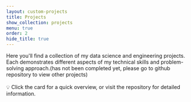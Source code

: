 ```yaml
---
layout: custom-projects
title: Projects
show_collection: projects
menu: true
order: 2
hide_title: true
---
```


<div style="text-align: left !important;">
Here you'll find a collection of my data science and engineering projects. Each demonstrates different aspects of my technical skills and problem-solving approach.(has not been completed yet, please go to github repository to view other projects)  
<br><br>
<div class="hint">
  <span class="hint-icon">💡</span>
  <span class="hint-text">Click the card for a quick overview, or visit the repository for detailed information.</span>
</div>
</div>